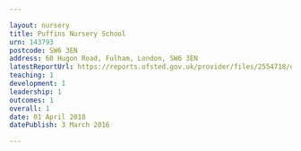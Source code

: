 ```yaml
---

layout: nursery
title: Puffins Nursery School
urn: 143793
postcode: SW6 3EN
address: 60 Hugon Road, Fulham, London, SW6 3EN
latestReportUrl: https://reports.ofsted.gov.uk/provider/files/2554718/urn/143793.pdf
teaching: 1
development: 1
leadership: 1
outcomes: 1
overall: 1
date: 01 April 2018 
datePublish: 3 March 2016

---
```

